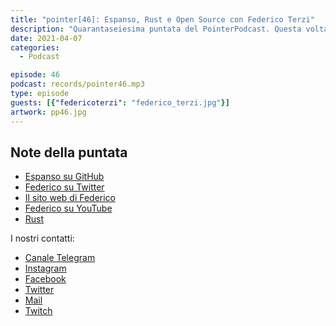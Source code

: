 ```yaml
---
title: "pointer[46]: Espanso, Rust e Open Source con Federico Terzi"
description: "Quarantaseiesima puntata del PointerPodcast. Questa volta il nostro ospite è Federico Terzi, Frontend Developer presso MusixMatch e sviluppatore di Espanso. Nel corso dell'intervista abbiamo parlato di Espanso e della community nata per supportare il progetto. Naturalmente non è mancata una discussione su Rust,il linguaggio principale usato durante lo sviluppo di Espanso."
date: 2021-04-07 
categories:
  - Podcast

episode: 46
podcast: records/pointer46.mp3
type: episode
guests: [{"federicoterzi": "federico_terzi.jpg"}]
artwork: pp46.jpg
---
```


## Note della puntata

<!-- wp:list -->
<ul><li><a href="https://github.com/federico-terzi/espanso">Espanso su GitHub</a></li><li><a href="https://twitter.com/terzi_federico">Federico su Twitter</a></li><li><a href="https://federicoterzi.com/">Il sito web di Federico</a></li><li><a href="https://www.youtube.com/channel/UCLXAviTgz5MuJrR_rbLGNWg">Federico su YouTube</a></li><li><a href="https://www.rust-lang.org/">Rust</a></li></ul>
<!-- /wp:list -->


I nostri contatti:

- [Canale Telegram](https://t.me/PointerPodcast)
- [Instagram](https://www.instagram.com/pointerpodcast/)
- [Facebook](https://www.facebook.com/pointerPodcast/)
- [Twitter](https://twitter.com/PointerPodcast)
- [Mail](info@pointerpodcast.it)
- [Twitch](https://www.twitch.tv/pointerpodcast)

